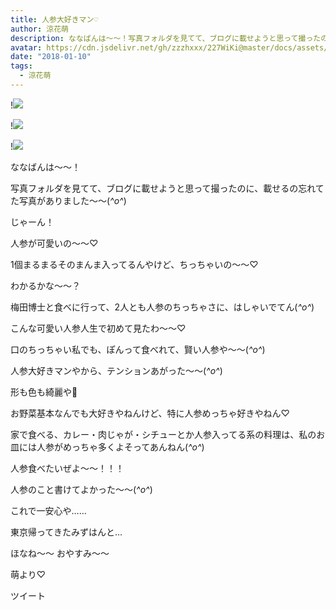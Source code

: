 ```yaml
---
title: 人参大好きマン♡
author: 涼花萌
description: ななばんは～～！写真フォルダを見てて、ブログに載せようと思って撮ったのに、載せるの忘れてた写真がありました～～(*^o^*)じゃーん！人参が可愛いの〜〜♡1...
avatar: https://cdn.jsdelivr.net/gh/zzzhxxx/227WiKi@master/docs/assets/photo/avatar/moe.jpg
date: "2018-01-10"
tags:
  - 涼花萌
---
```


!![](https://cdn.jsdelivr.net/gh/zzzhxxx/227WiKi-image@master/blog-image/moe-2018-01-10_1.jpg)

!![](https://cdn.jsdelivr.net/gh/zzzhxxx/227WiKi-image@master/blog-image/moe-2018-01-10_2.jpg)

!![](https://cdn.jsdelivr.net/gh/zzzhxxx/227WiKi-image@master/blog-image/moe-2018-01-10_3.jpg)






ななばんは～～！






写真フォルダを見てて、ブログに載せようと思って撮ったのに、載せるの忘れてた写真がありました～～(*^o^*)




じゃーん！






人参が可愛いの〜〜♡

1個まるまるそのまんま入ってるんやけど、ちっちゃいの〜〜♡











わかるかな〜〜？



梅田博士と食べに行って、2人とも人参のちっちゃさに、はしゃいでてん(*^o^*)




こんな可愛い人参人生で初めて見たわ〜〜♡



口のちっちゃい私でも、ぽんって食べれて、賢い人参や〜〜(*^o^*)


人参大好きマンやから、テンションあがった〜〜(*^o^*)



形も色も綺麗や🌝



お野菜基本なんでも大好きやねんけど、特に人参めっちゃ好きやねん♡



家で食べる、カレー・肉じゃが・シチューとか人参入ってる系の料理は、私のお皿には人参がめっちゃ多くよそってあんねん(*^o^*)


人参食べたいぜよ〜〜！！！






人参のこと書けてよかった〜〜(*^o^*)



これで一安心や……







東京帰ってきたみずはんと…










ほなね〜〜
おやすみ〜〜



萌より♡


ツイート



